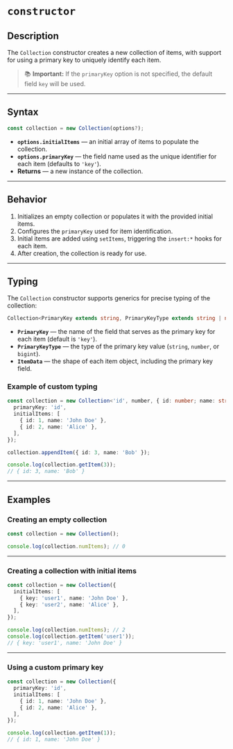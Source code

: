 # `constructor`

## Description

The `Collection` constructor creates a new collection of items, with support for using a primary key to uniquely identify each item.

> 📚 **Important:** If the `primaryKey` option is not specified, the default field `key` will be used.

---

## Syntax

```ts
const collection = new Collection(options?);
```

- **`options.initialItems`** — an initial array of items to populate the collection.
- **`options.primaryKey`** — the field name used as the unique identifier for each item (defaults to `'key'`).
- **Returns** — a new instance of the collection.

---

## Behavior

1. Initializes an empty collection or populates it with the provided initial items.
2. Configures the `primaryKey` used for item identification.
3. Initial items are added using `setItems`, triggering the `insert:*` hooks for each item.
4. After creation, the collection is ready for use.

---

## Typing

The `Collection` constructor supports generics for precise typing of the collection:

```ts
Collection<PrimaryKey extends string, PrimaryKeyType extends string | number | bigint, ItemData extends object>
```

- **`PrimaryKey`** — the name of the field that serves as the primary key for each item (default is `'key'`).
- **`PrimaryKeyType`** — the type of the primary key value (`string`, `number`, or `bigint`).
- **`ItemData`** — the shape of each item object, including the primary key field.

### Example of custom typing

```ts
const collection = new Collection<'id', number, { id: number; name: string }>({
  primaryKey: 'id',
  initialItems: [
    { id: 1, name: 'John Doe' },
    { id: 2, name: 'Alice' },
  ],
});

collection.appendItem({ id: 3, name: 'Bob' });

console.log(collection.getItem(3));
// { id: 3, name: 'Bob' }
```

---

## Examples

### Creating an empty collection

```ts
const collection = new Collection();

console.log(collection.numItems); // 0
```

---

### Creating a collection with initial items

```ts
const collection = new Collection({
  initialItems: [
    { key: 'user1', name: 'John Doe' },
    { key: 'user2', name: 'Alice' },
  ],
});

console.log(collection.numItems); // 2
console.log(collection.getItem('user1'));
// { key: 'user1', name: 'John Doe' }
```

---

### Using a custom primary key

```ts
const collection = new Collection({
  primaryKey: 'id',
  initialItems: [
    { id: 1, name: 'John Doe' },
    { id: 2, name: 'Alice' },
  ],
});

console.log(collection.getItem(1));
// { id: 1, name: 'John Doe' }
```
